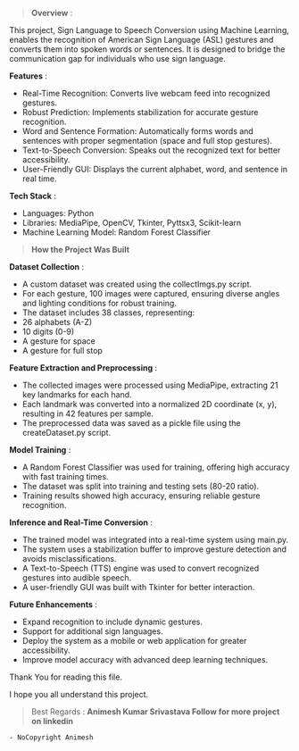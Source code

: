 >**Overview** :
 
This project, Sign Language to Speech Conversion using Machine Learning, enables the recognition of American Sign Language (ASL) gestures and converts them into spoken words or sentences. It is designed to bridge the communication gap for individuals who use sign language.

**Features** :
 
- Real-Time Recognition: Converts live webcam feed into recognized gestures.
- Robust Prediction: Implements stabilization for accurate gesture recognition.
- Word and Sentence Formation: Automatically forms words and sentences with proper segmentation (space and full stop gestures).
- Text-to-Speech Conversion: Speaks out the recognized text for better accessibility.
- User-Friendly GUI: Displays the current alphabet, word, and sentence in real time.

 **Tech Stack** :
 
* Languages: Python
* Libraries: MediaPipe, OpenCV, Tkinter, Pyttsx3, Scikit-learn
* Machine Learning Model: Random Forest Classifier

>**How the Project Was Built**
 
**Dataset Collection** :

* A custom dataset was created using the collectImgs.py script.
* For each gesture, 100 images were captured, ensuring diverse angles and lighting conditions for robust training.
* The dataset includes 38 classes, representing:
* 26 alphabets (A-Z)
* 10 digits (0-9)
* A gesture for space
* A gesture for full stop

**Feature Extraction and Preprocessing** :

- The collected images were processed using MediaPipe, extracting 21 key landmarks for each hand.
- Each landmark was converted into a normalized 2D coordinate (x, y), resulting in 42 features per sample.
- The preprocessed data was saved as a pickle file using the createDataset.py script.

**Model Training** :

- A Random Forest Classifier was used for training, offering high accuracy with fast training times.
- The dataset was split into training and testing sets (80-20 ratio).
- Training results showed high accuracy, ensuring reliable gesture recognition.
	
 **Inference and Real-Time Conversion** :

- The trained model was integrated into a real-time system using main.py.
- The system uses a stabilization buffer to improve gesture detection and avoids misclassifications.
- A Text-to-Speech (TTS) engine was used to convert recognized gestures into audible speech.
- A user-friendly GUI was built with Tkinter for better interaction.


**Future Enhancements** :
 
- Expand recognition to include dynamic gestures.
- Support for additional sign languages.
- Deploy the system as a mobile or web application for greater accessibility.
- Improve model accuracy with advanced deep learning techniques.

Thank You for reading this file. 

I hope you all understand this project.

>Best Regards :
**Animesh Kumar Srivastava
Follow for more project on linkedin**

	- NoCopyright Animesh
